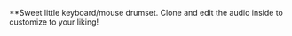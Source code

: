 **Sweet little keyboard/mouse drumset.  Clone and edit the audio inside to customize to your liking!
